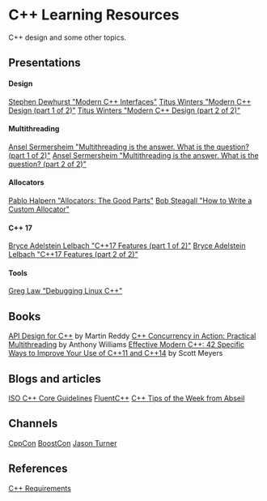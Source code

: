 # C++ Learning Resources
C++ design and some other topics.

## Presentations
#### Design
[Stephen Dewhurst "Modern C++ Interfaces"](https://youtu.be/PFdWqa68LmA)
[Titus Winters "Modern C++ Design (part 1 of 2)"](https://www.youtube.com/watch?v=xTdeZ4MxbKo)
[Titus Winters "Modern C++ Design (part 2 of 2)"](https://www.youtube.com/watch?v=aqo79DFZrs8)
#### Multithreading
[Ansel Sermersheim "Multithreading is the answer. What is the question? (part 1 of 2)"](https://youtu.be/GNw3RXr-VJk)
[Ansel Sermersheim "Multithreading is the answer. What is the question? (part 2 of 2)"](https://youtu.be/sDLQWivf1-I)
#### Allocators
[Pablo Halpern "Allocators: The Good Parts"](https://youtu.be/v3dz-AKOVL8)
[Bob Steagall "How to Write a Custom Allocator"](https://youtu.be/kSWfushlvB8)

#### C++ 17
[Bryce Adelstein Lelbach "C++17 Features (part 1 of 2)"](https://youtu.be/fI2xiUqqH3Q)
[Bryce Adelstein Lelbach "C++17 Features (part 2 of 2)"](https://youtu.be/qjxBKINAWk0)
#### Tools
[Greg Law "Debugging Linux C++"](https://youtu.be/V1t6faOKjuQ)

## Books
[API Design for C++](https://www.amazon.com/API-Design-C-Martin-Reddy/dp/0123850037) by Martin Reddy
[C++ Concurrency in Action: Practical Multithreading](https://www.amazon.com/C-Concurrency-Action-Practical-Multithreading/dp/1933988770/ref=sr_1_1?ie=UTF8&qid=1540210503&sr=8-1&keywords=c%2B%2B+multithreading) by Anthony Williams
[Effective Modern C++: 42 Specific Ways to Improve Your Use of C++11 and C++14](https://www.amazon.com/Effective-Modern-Specific-Ways-Improve/dp/1491903996) by Scott Meyers

## Blogs and articles
[ISO C++ Core Guidelines](http://isocpp.github.io/CppCoreGuidelines/CppCoreGuidelines)
[FluentC++](https://www.fluentcpp.com/)
[C++ Tips of the Week from Abseil](https://abseil.io/tips/)

## Channels
[CppCon](https://www.youtube.com/channel/UCMlGfpWw-RUdWX_JbLCukXg)
[BoostCon](https://www.youtube.com/channel/UC5e__RG9K3cHrPotPABnrwg)
[Jason Turner](https://www.youtube.com/channel/UCxHAlbZQNFU2LgEtiqd2Maw)

## References
[C++ Requirements](https://timsong-cpp.github.io/cppwp/)
